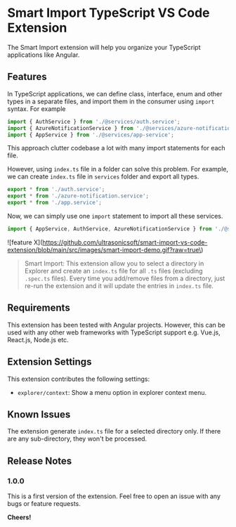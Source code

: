 # Smart Import TypeScript VS Code Extension

The Smart Import extension will help you organize your TypeScript applications like Angular.

## Features

In TypeScript applications, we can define class, interface, enum and other types in a separate files, and import them in the consumer using `import` syntax.
For example
```ts
import { AuthService } from './@services/auth.service';
import { AzureNotificationService } from './@services/azure-notification.service';
import { AppService } from './@services/app-service';
```

This approach clutter codebase a lot with many import statements for each file.

However, using `index.ts` file in a folder can solve this problem. For example, we can create `index.ts` file in `services` folder and export all types.

```ts
export * from './auth.service';
export * from './azure-notification.service';
export * from './app.service';
```
Now, we can simply use one `import` statement to import all these services.

```ts
import { AppService, AuthService, AzureNotificationService } from './@services';
```

\!\[feature X\]\(https://github.com/ultrasonicsoft/smart-import-vs-code-extension/blob/main/src/images/smart-import-demo.gif?raw=true\)

> Smart Import: This extension allow you to select a directory in Explorer and create an `index.ts` file for all `.ts` files (excluding `.spec.ts` files). Every time you add/remove files from a directory, just re-run the extension and it will update the entries in `index.ts` file.

## Requirements

This extension has been tested with Angular projects. However, this can be used with any other web frameworks with TypeScript support e.g. Vue.js, React.js, Node.js etc.

## Extension Settings

This extension contributes the following settings:

* `explorer/context`: Show a menu option in explorer context menu.

## Known Issues

The extension generate `index.ts` file for a selected directory only. If there are any sub-directory, they won't be processed.

## Release Notes



### 1.0.0

This is a first version of the extension. Feel free to open an issue with any bugs or feature requests.

**Cheers!**
